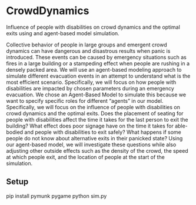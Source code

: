 # CrowdDynamics
 Influence of people with disabilities on crowd dynamics and the optimal exits using and agent-based model simulation.

Collective behavior of people in large groups and emergent crowd dynamics can have dangerous and disastrous results when panic is introduced. These events can be caused by emergency situations such as fires in a large building or a stampeding effect when people are rushing in a densely packed area. We will use an agent-based modeling approach to simulate different evacuation events in an attempt to understand what is the most efficient scenario. Specifically, we will focus on how people with disabilities are impacted by chosen parameters during an emergency evacuation. We chose an Agent-Based Model to simulate this because we want to specify specific roles for different “agents” in our model. Specifically, we will focus on the influence of people with disabilities on crowd dynamics and the optimal exits. Does the placement of seating for people with disabilities affect the time it takes for the last person to exit the building? What effect does poor signage have on the time it takes for able-bodied and people with disabilities to exit safely? What happens if some people do not know about alternative exits in their panicked state? Using our agent-based model, we will investigate these questions while also adjusting other outside effects such as the density of the crowd, the speed at which people exit, and the location of people at the start of the simulation.

## Setup
pip install pymunk pygame
python sim.py


